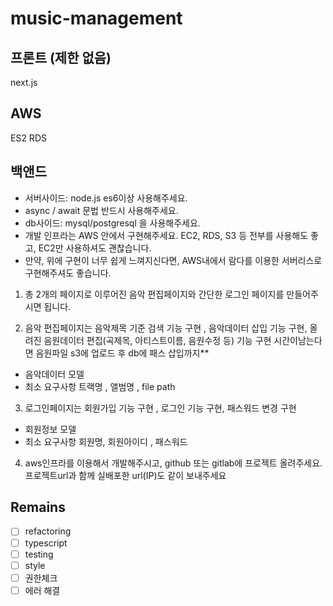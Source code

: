 # music-management

## 프론트 (제한 없음)
next.js

## AWS 
ES2 RDS

## 백앤드
- 서버사이드: node.js es6이상 사용해주세요.
- async / await 문법 반드시 사용해주세요.
- db사이드: mysql/postgresql 을 사용해주세요.
- 개발 인프라는 AWS 안에서 구현해주세요. EC2, RDS, S3 등 전부를 사용해도 좋고, EC2만 사용하셔도 괜찮습니다.
- 만약, 위에 구현이 너무 쉽게 느껴지신다면, AWS내에서 람다를 이용한 서버리스로 구현해주셔도 좋습니다.

1. 총 2개의 페이지로 이루어진 음악 편집페이지와 간단한 로그인 페이지를 만들어주시면 됩니다.

2. 음악 편집페이지는 음악제목 기준 검색 기능 구현 , 음악데이터 삽입 기능 구현, 올려진 음원데이터 편집(곡제목, 아티스트이름, 음원수정 등) 기능 구현
시간이남는다면 음원파일 s3에 업로드 후 db에 패스 삽입까지**
- 음악데이터 모델
- 최소 요구사항 트랙명 , 앨범명 , file path

3. 로그인페이지는 회원가입 기능 구현 , 로그인 기능 구현, 패스워드 변경 구현
- 회원정보 모델
- 최소 요구사항 회원명, 회원아이디 , 패스워드

4. aws인프라를 이용해서 개발해주시고, github 또는 gitlab에 프로젝트 올려주세요. 프로젝트url과 함께 실배포한 url(IP)도 같이 보내주세요

## Remains
- [ ] refactoring
- [ ] typescript
- [ ] testing 
- [ ] style
- [ ] 권한체크
- [ ] 에러 해결
